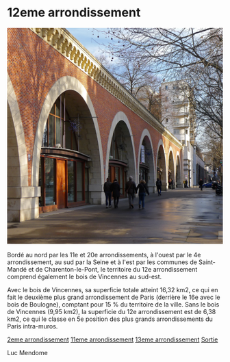 # 12eme arrondissement

![12eme arrondissement](/jeu-heros-paris/img12eme.jpg "12eme arrondissement")


Bordé au nord par les 11e et 20e arrondissements, à l'ouest par le 4e arrondissement, au sud par la Seine et à l'est par les communes de Saint-Mandé et de Charenton-le-Pont, le territoire du 12e arrondissement comprend également le bois de Vincennes au sud-est.

Avec le bois de Vincennes, sa superficie totale atteint 16,32 km2, ce qui en fait le deuxième plus grand arrondissement de Paris (derrière le 16e avec le bois de Boulogne), comptant pour 15 % du territoire de la ville. Sans le bois de Vincennes (9,95 km2), la superficie du 12e arrondissement est de 6,38 km2, ce qui le classe en 5e position des plus grands arrondissements du Paris intra-muros.


[2eme arrondissement](2.md)
[11eme arrondissement](11eme.md)
[13eme arrondissement](13.md)
[Sortie](10eme.md)

Luc Mendome
